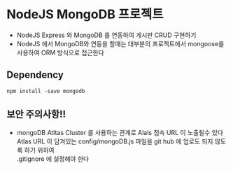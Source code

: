 # NodeJS MongoDB 프로젝트

- NodeJS Express 와 MongoDB 를 연동하여 게시판 CRUD 구현하기
- NodeJS 에서 MongoDB와 연동을 할때는 대부분의 프로젝트에서 mongoose를 사용하여 ORM 방식으로 접근한다

## Dependency

`npm install -save mongodb`

## 보안 주의사항!!

- mongoDB Atltas Cluster 를 사용하는 관계로 Alals 접속 URL 이 노출될수 있다  
  Atlas URL 이 담겨있는 config/mongoDB.js 파일을 git hub 에 업로도 되지 않도록 하기 위하여  
  .gitignore 에 설정해야 한다
